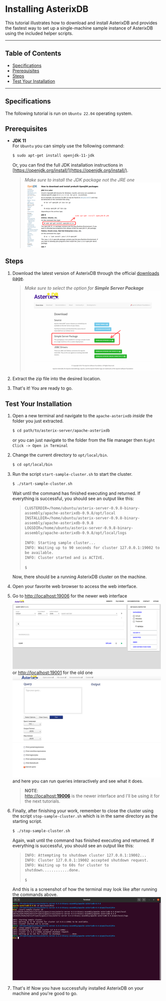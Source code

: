 # Installing AsterixDB

This tutorial illustrates how to download and install AsterixDB and provides the fastest way to set up a single-machine sample instance of AsterixDB using the included helper scripts. 

---

## Table of Contents

* [Specifications](#specifications)
* [Prerequisites](#prerequisites)
* [Steps](#steps)
* [Test Your Installation](#test-your-installation)

---

## Specifications
The following tutorial is run on `Ubuntu 22.04` operating system.


## Prerequisites
* __JDK 11__  
    For `Ubuntu` you can simply use the following command:
    ```bash
    $ sudo apt-get install openjdk-11-jdk
    ```
    Or, you can find the full JDK installation instructions in [https://openjdk.org/install/](https://openjdk.org/install/).  
    > _Make sure to install the JDK package not the JRE one_
    ![screenshot from website](img/installing_jdk.png)



## Steps
1. Download the latest version of AsterixDB through the official [downloads page](https://asterixdb.apache.org/download.html).  
    > _Make sure to select the option for **Simple Server Package**_
    ![screenshot from website](img/downloading_asterixdb.png)

2. Extract the zip file into the desired location.

3. That's it! You are ready to go.


## Test Your Installation
1. Open a new terminal and navigate to the `apache-asterixdb` *inside* the folder you just extracted.  
    ```bash
    $ cd path/to/asterix-server/apache-asterixdb
    ```
    or you can just navigate to the folder from the file manager then 
    ```Right Click -> Open in Terminal```

2. Change the current directory to `opt/local/bin`.
    ```bash
    $ cd opt/local/bin
    ```

3. Run the script `start-sample-cluster.sh` to start the cluster.
    ```bash
    $ ./start-sample-cluster.sh
    ```
    Wait until the command has finished executing and returned. If everything is successful, you should see an output like this:
    > ```
    > CLUSTERDIR=/home/ubuntu/asterix-server-0.9.8-binary-assembly/apache-asterixdb-0.9.8/opt/local
    > INSTALLDIR=/home/ubuntu/asterix-server-0.9.8-binary-assembly/apache-asterixdb-0.9.8
    > LOGSDIR=/home/ubuntu/asterix-server-0.9.8-binary-assembly/apache-asterixdb-0.9.8/opt/local/logs
    > 
    > INFO: Starting sample cluster...
    > INFO: Waiting up to 90 seconds for cluster 127.0.0.1:19002 to be available.
    > INFO: Cluster started and is ACTIVE.
    >
    > $
    > ```

    Now, there should be a running AsterixDB cluster on the machine.

4.  Open your favorite web browser to access the web interface.
5. Go to 
[http://localhost:19006](http://localhost:19006) for the newer web interface ![asterixdb interface 19006](img/asterixdb_interface_19006.png) 
or [http://localhost:19001](http://localhost:19001) for the old one ![asterixdb interface 19006](img/asterixdb_interface_19001.png)  
and here you can run queries interactively and see what it does.  
    >__NOTE__:  
    [http://localhost:**19006**](http://localhost:19006) is the newer interface and I'll be using it for the next tutorials.

5. Finally, after finishing your work, remember to close the cluster using the script `stop-sample-cluster.sh` which is in the same directory as the starting script.
    ```bash
    $ ./stop-sample-cluster.sh
    ```
    Again, wait until the command has finished executing and returned. If everything is successful, you should see an output like this: 
    > ```
    > INFO: Attempting to shutdown cluster 127.0.0.1:19002...
    > INFO: Cluster 127.0.0.1:19002 accepted shutdown request.
    > INFO: Waiting up to 60s for cluster to shutdown............done.
    >
    > $
    > ```
    And this is a screenshot of how the terminal may look like after running the commands above.
        ![starting sample cluster from terminal screenshot](img/terminal_starting_stopping_cluster.png)

7. That's it! Now you have successfully installed AsterixDB on your machine and you're good to go.  
